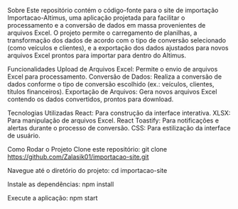 Sobre
Este repositório contém o código-fonte para o site de importação Importacao-Altimus, uma aplicação projetada para facilitar o processamento e a conversão de dados em massa provenientes de arquivos Excel. O projeto permite o carregamento de planilhas, a transformação dos dados de acordo com o tipo de conversão selecionado (como veículos e clientes), e a exportação dos dados ajustados para novos arquivos Excel prontos para importar para dentro do Altimus.

Funcionalidades
Upload de Arquivos Excel: Permite o envio de arquivos Excel para processamento.
Conversão de Dados: Realiza a conversão de dados conforme o tipo de conversão escolhido (ex.: veículos, clientes, títulos financeiros).
Exportação de Arquivos: Gera novos arquivos Excel contendo os dados convertidos, prontos para download.

Tecnologias Utilizadas
React: Para construção da interface interativa.
XLSX: Para manipulação de arquivos Excel.
React Toastify: Para notificações e alertas durante o processo de conversão.
CSS: Para estilização da interface de usuário.


Como Rodar o Projeto
Clone este repositório:
git clone https://github.com/Zalasik01/importacao-site.git

Navegue até o diretório do projeto:
cd importacao-site

Instale as dependências:
npm install

Execute a aplicação:
npm start
